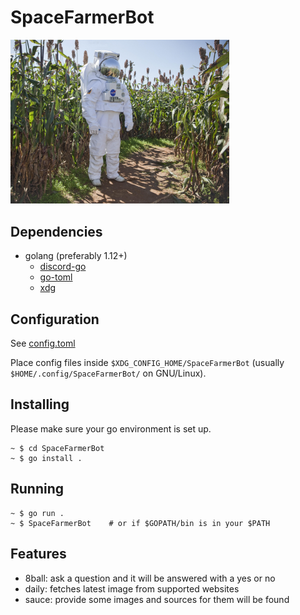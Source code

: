 # SpaceFarmerBot

<p>
<img src="https://github.com/Tusk98/SpaceFarmerBot/raw/master/spacefarmer.jpg"
     width="350">
</p>

## Dependencies
 - golang (preferably 1.12+)
   - [discord-go](https://github.com/bwmarrin/discordgo)
   - [go-toml](https://github.com/pelletier/go-toml)
   - [xdg](https://github.com/adrg/xdg)

## Configuration
See [config.toml](https://github.com/Tusk98/SpaceFarmerBot/blob/master/config/config.toml)

Place config files inside `$XDG_CONFIG_HOME/SpaceFarmerBot` (usually `$HOME/.config/SpaceFarmerBot/` on GNU/Linux).

## Installing
Please make sure your go environment is set up.
```
~ $ cd SpaceFarmerBot
~ $ go install .
```
## Running
```
~ $ go run .
~ $ SpaceFarmerBot    # or if $GOPATH/bin is in your $PATH
```

## Features
 - 8ball: ask a question and it will be answered with a yes or no
 - daily: fetches latest image from supported websites
 - sauce: provide some images and sources for them will be found
